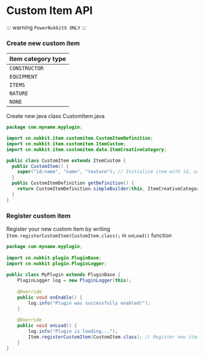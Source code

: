# Custom Item API

::: warning
`PowerNukkitX ONLY`
:::

### Create new custom item

|Item category type|
|:--|
|`CONSTRUCTOR`|
|`EQUIPMENT`|
|`ITEMS`|
|`NATURE`|
|`NONE`|

Create new java class CustomItem.java

```java
package com.myname.myplugin;

import cn.nukkit.item.customitem.CustomItemDefinition;
import cn.nukkit.item.customitem.ItemCustom;
import cn.nukkit.item.customitem.data.ItemCreativeCategory;

public class CustomItem extends ItemCustom {
  public CustomItem() {
    super("id:name", "name", "texture"); // Initialize item with id, name, texture
  }
  public CustomItemDefinition getDefinition() {
    return CustomItemDefinition.simpleBuilder(this, ItemCreativeCategory.ITEMS).build(); // Set custom item category
  }
}
```

### Register custom item
Register your new custom item by writing `Item.registerCustomItem(CustomItem.class);` in `onLoad()` function

```java
package com.myname.myplugin; 
 
import cn.nukkit.plugin.PluginBase; 
import cn.nukkit.plugin.PluginLogger; 
 
public class MyPlugin extends PluginBase { 
    PluginLogger log = new PluginLogger(this); 
 
    @Override 
    public void onEnable() { 
        log.info("Plugin was successfully enabled!");
    }
 
    @Override 
    public void onLoad() { 
        log.info("Plugin is loading..."); 
        Item.registerCustomItem(CustomItem.class); // Register new item
    }
}
```